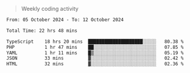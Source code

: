 > Weekly coding activity
<!--START_SECTION:waka-->

```txt
From: 05 October 2024 - To: 12 October 2024

Total Time: 22 hrs 48 mins

TypeScript    18 hrs 20 mins  ████████████████████░░░░░   80.38 %
PHP           1 hr 47 mins    ██░░░░░░░░░░░░░░░░░░░░░░░   07.85 %
YAML          1 hr 11 mins    █▒░░░░░░░░░░░░░░░░░░░░░░░   05.19 %
JSON          33 mins         ▓░░░░░░░░░░░░░░░░░░░░░░░░   02.42 %
HTML          32 mins         ▓░░░░░░░░░░░░░░░░░░░░░░░░   02.36 %
```

<!--END_SECTION:waka-->
